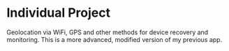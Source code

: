 # Individual Project
Geolocation via WiFi, GPS and other methods for device recovery and monitoring.
This is a more advanced, modified version of my previous app.
